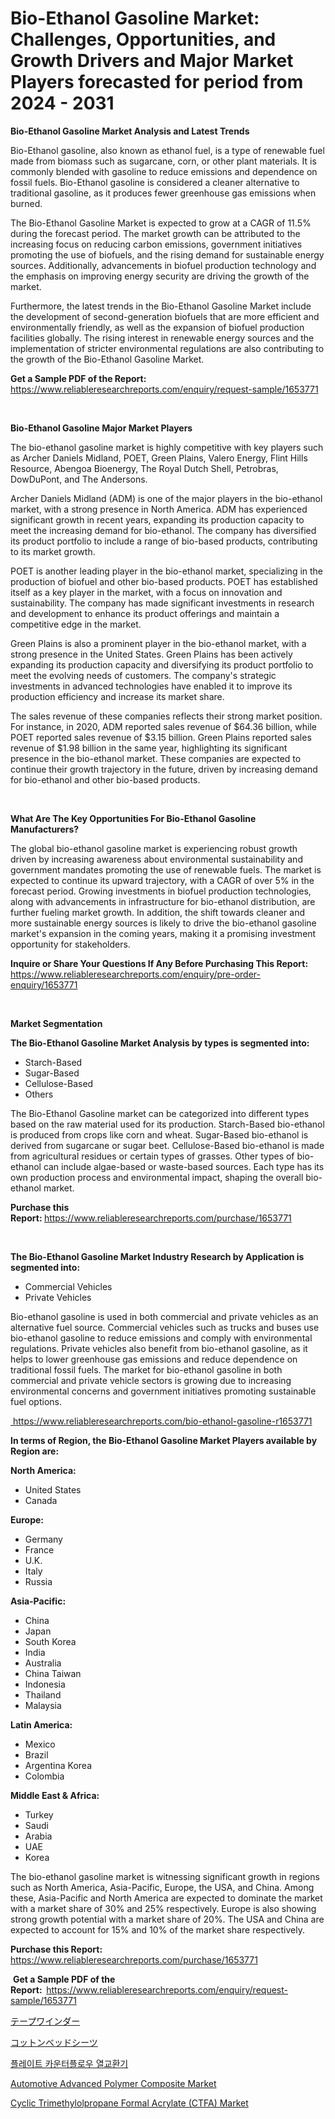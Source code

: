 <p><h1>Bio-Ethanol Gasoline Market: Challenges, Opportunities, and Growth Drivers and Major Market Players forecasted for period from 2024 - 2031</h1></p><p><strong>Bio-Ethanol Gasoline Market Analysis and Latest Trends</strong></p>
<p><p>Bio-Ethanol gasoline, also known as ethanol fuel, is a type of renewable fuel made from biomass such as sugarcane, corn, or other plant materials. It is commonly blended with gasoline to reduce emissions and dependence on fossil fuels. Bio-Ethanol gasoline is considered a cleaner alternative to traditional gasoline, as it produces fewer greenhouse gas emissions when burned.</p><p>The Bio-Ethanol Gasoline Market is expected to grow at a CAGR of 11.5% during the forecast period. The market growth can be attributed to the increasing focus on reducing carbon emissions, government initiatives promoting the use of biofuels, and the rising demand for sustainable energy sources. Additionally, advancements in biofuel production technology and the emphasis on improving energy security are driving the growth of the market.</p><p>Furthermore, the latest trends in the Bio-Ethanol Gasoline Market include the development of second-generation biofuels that are more efficient and environmentally friendly, as well as the expansion of biofuel production facilities globally. The rising interest in renewable energy sources and the implementation of stricter environmental regulations are also contributing to the growth of the Bio-Ethanol Gasoline Market.</p></p>
<p><strong>Get a Sample PDF of the Report:&nbsp;</strong> <a href="https://www.reliableresearchreports.com/enquiry/request-sample/1653771">https://www.reliableresearchreports.com/enquiry/request-sample/1653771</a></p>
<p>&nbsp;</p>
<p><strong>Bio-Ethanol Gasoline Major Market Players</strong></p>
<p><p>The bio-ethanol gasoline market is highly competitive with key players such as Archer Daniels Midland, POET, Green Plains, Valero Energy, Flint Hills Resource, Abengoa Bioenergy, The Royal Dutch Shell, Petrobras, DowDuPont, and The Andersons.</p><p>Archer Daniels Midland (ADM) is one of the major players in the bio-ethanol market, with a strong presence in North America. ADM has experienced significant growth in recent years, expanding its production capacity to meet the increasing demand for bio-ethanol. The company has diversified its product portfolio to include a range of bio-based products, contributing to its market growth.</p><p>POET is another leading player in the bio-ethanol market, specializing in the production of biofuel and other bio-based products. POET has established itself as a key player in the market, with a focus on innovation and sustainability. The company has made significant investments in research and development to enhance its product offerings and maintain a competitive edge in the market.</p><p>Green Plains is also a prominent player in the bio-ethanol market, with a strong presence in the United States. Green Plains has been actively expanding its production capacity and diversifying its product portfolio to meet the evolving needs of customers. The company's strategic investments in advanced technologies have enabled it to improve its production efficiency and increase its market share.</p><p>The sales revenue of these companies reflects their strong market position. For instance, in 2020, ADM reported sales revenue of $64.36 billion, while POET reported sales revenue of $3.15 billion. Green Plains reported sales revenue of $1.98 billion in the same year, highlighting its significant presence in the bio-ethanol market. These companies are expected to continue their growth trajectory in the future, driven by increasing demand for bio-ethanol and other bio-based products.</p></p>
<p>&nbsp;</p>
<p><strong>What Are The Key Opportunities For Bio-Ethanol Gasoline Manufacturers?</strong></p>
<p><p>The global bio-ethanol gasoline market is experiencing robust growth driven by increasing awareness about environmental sustainability and government mandates promoting the use of renewable fuels. The market is expected to continue its upward trajectory, with a CAGR of over 5% in the forecast period. Growing investments in biofuel production technologies, along with advancements in infrastructure for bio-ethanol distribution, are further fueling market growth. In addition, the shift towards cleaner and more sustainable energy sources is likely to drive the bio-ethanol gasoline market's expansion in the coming years, making it a promising investment opportunity for stakeholders.</p></p>
<p><strong>Inquire or Share Your Questions If Any Before Purchasing This Report:</strong> <a href="https://www.reliableresearchreports.com/enquiry/pre-order-enquiry/1653771">https://www.reliableresearchreports.com/enquiry/pre-order-enquiry/1653771</a></p>
<p>&nbsp;</p>
<p><strong>Market Segmentation</strong></p>
<p><strong>The Bio-Ethanol Gasoline Market Analysis by types is segmented into:</strong></p>
<p><ul><li>Starch-Based</li><li>Sugar-Based</li><li>Cellulose-Based</li><li>Others</li></ul></p>
<p><p>The Bio-Ethanol Gasoline market can be categorized into different types based on the raw material used for its production. Starch-Based bio-ethanol is produced from crops like corn and wheat. Sugar-Based bio-ethanol is derived from sugarcane or sugar beet. Cellulose-Based bio-ethanol is made from agricultural residues or certain types of grasses. Other types of bio-ethanol can include algae-based or waste-based sources. Each type has its own production process and environmental impact, shaping the overall bio-ethanol market.</p></p>
<p><strong>Purchase this Report:&nbsp;</strong><a href="https://www.reliableresearchreports.com/purchase/1653771">https://www.reliableresearchreports.com/purchase/1653771</a></p>
<p>&nbsp;</p>
<p><strong>The Bio-Ethanol Gasoline Market Industry Research by Application is segmented into:</strong></p>
<p><ul><li>Commercial Vehicles</li><li>Private Vehicles</li></ul></p>
<p><p>Bio-ethanol gasoline is used in both commercial and private vehicles as an alternative fuel source. Commercial vehicles such as trucks and buses use bio-ethanol gasoline to reduce emissions and comply with environmental regulations. Private vehicles also benefit from bio-ethanol gasoline, as it helps to lower greenhouse gas emissions and reduce dependence on traditional fossil fuels. The market for bio-ethanol gasoline in both commercial and private vehicle sectors is growing due to increasing environmental concerns and government initiatives promoting sustainable fuel options.</p></p>
<p><a href="https://www.reliableresearchreports.com/bio-ethanol-gasoline-r1653771">&nbsp;https://www.reliableresearchreports.com/bio-ethanol-gasoline-r1653771</a></p>
<p><strong>In terms of Region, the Bio-Ethanol Gasoline Market Players available by Region are:</strong></p>
<p>
    <p> <strong> North America: </strong>
        <ul>
            <li>United States</li>
            <li>Canada</li>
        </ul>
        </p> 
    <p> <strong> Europe: </strong>
        <ul>
            <li>Germany</li>
            <li>France</li>
            <li>U.K.</li>
            <li>Italy</li>
            <li>Russia</li>
        </ul>
        </p> 
    <p> <strong> Asia-Pacific: </strong>
        <ul>
            <li>China</li>
            <li>Japan</li>
            <li>South Korea</li>
            <li>India</li>
            <li>Australia</li>
            <li>China Taiwan</li>
            <li>Indonesia</li>
            <li>Thailand</li>
            <li>Malaysia</li>
        </ul>
        </p> 
    <p> <strong> Latin America: </strong>
        <ul>
            <li>Mexico</li>
            <li>Brazil</li>
            <li>Argentina Korea</li>
            <li>Colombia</li>
        </ul>
        </p> 
    <p> <strong> Middle East & Africa: </strong>
        <ul>
            <li>Turkey</li>
            <li>Saudi</li>
            <li>Arabia</li>
            <li>UAE</li>
            <li>Korea</li>
        </ul>
    </p>
    </p>
<p><p>The bio-ethanol gasoline market is witnessing significant growth in regions such as North America, Asia-Pacific, Europe, the USA, and China. Among these, Asia-Pacific and North America are expected to dominate the market with a market share of 30% and 25% respectively. Europe is also showing strong growth potential with a market share of 20%. The USA and China are expected to account for 15% and 10% of the market share respectively.</p></p>
<p><strong>Purchase this Report: </strong><a href="https://www.reliableresearchreports.com/purchase/1653771">https://www.reliableresearchreports.com/purchase/1653771</a></p>
<p>&nbsp;<strong>Get a Sample PDF of the Report:&nbsp;&nbsp;</strong><a href="https://www.reliableresearchreports.com/enquiry/request-sample/1653771">https://www.reliableresearchreports.com/enquiry/request-sample/1653771</a></p>
<p><strong></strong></p>
<p><p><a href="https://github.com/dawson566/Market-Research-Report-List-1/blob/main/7299740136398.md">テープワインダー</a></p><p><a href="https://github.com/DeonBoer2023/Market-Research-Report-List-1/blob/main/8610924136399.md">コットンベッドシーツ</a></p><p><a href="https://github.com/vskv4779xr1/Market-Research-Report-List-2/blob/main/1985503141932.md">플레이트 카운터플로우 열교환기</a></p><p><a href="https://github.com/AndreanneHane2023/Market-Research-Report-List-1/blob/main/automotive-advanced-polymer-composite-market.md">Automotive Advanced Polymer Composite Market</a></p><p><a href="https://github.com/RyleeBauch2023/Market-Research-Report-List-1/blob/main/cyclic-trimethylolpropane-formal-acrylate-ctfa-market.md">Cyclic Trimethylolpropane Formal Acrylate (CTFA) Market</a></p></p>